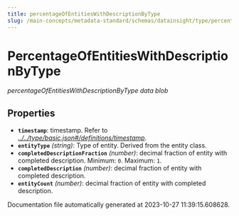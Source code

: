 ```yaml
---
title: percentageOfEntitiesWithDescriptionByType
slug: /main-concepts/metadata-standard/schemas/datainsight/type/percentageofentitieswithdescriptionbytype
---
```


# PercentageOfEntitiesWithDescriptionByType

*percentageOfEntitiesWithDescriptionByType data blob*

## Properties

- **`timestamp`**: timestamp. Refer to *[../../type/basic.json#/definitions/timestamp](#/../type/basic.json#/definitions/timestamp)*.
- **`entityType`** *(string)*: Type of entity. Derived from the entity class.
- **`completedDescriptionFraction`** *(number)*: decimal fraction of entity with completed description. Minimum: `0`. Maximum: `1`.
- **`completedDescription`** *(number)*: decimal fraction of entity with completed description.
- **`entityCount`** *(number)*: decimal fraction of entity with completed description.


Documentation file automatically generated at 2023-10-27 11:39:15.608628.

